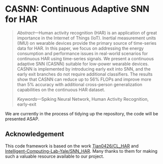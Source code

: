 # CASNN: Continuous Adaptive SNN for HAR

> *Abstract*—Human activity recognition (HAR) is an application of great importance in the Internet of Things (IoT). Inertial measurement units (IMU) on wearable devices provide the primary source of time-series data for HAR. In this paper, we focus on addressing the energy consumption and performance issues in real-world scenarios for continuous HAR using time-series signals. We present a continuous adaptive SNN (CASNN) suitable for low-power wearable devices. CASNN is implemented by introducing early exit into SNN, and the early exit branches do not require additional classifiers. The results show that CASNN can reduce up to 56% FLOPs and improve more than 5% accuracy with additional cross-person generalization capabilities on the continuous HAR dataset.
>
> *Keywords*—Spiking Neural Network, Human Activity Recognition, early-exit

We are currently in the process of tidying up the repository, the code will be presented ASAP.

## Acknowledgement

This code framework is based on the work [Tian0426/CL_HAR](https://github.com/Tian0426/CL-HAR) and [Intelligent-Computing-Lab-Yale/SNN_HAR](https://github.com/Intelligent-Computing-Lab-Yale/SNN_HAR). Many thanks to them for making such a valuable resource available to our project.
